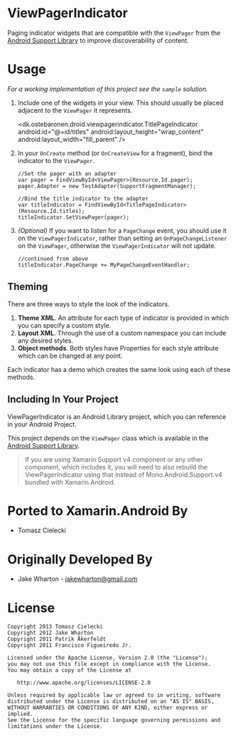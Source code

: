 ViewPagerIndicator
==========================

Paging indicator widgets that are compatible with the `ViewPager` from the
[Android Support Library][2] to improve discoverability of content.

Usage
=====

*For a working implementation of this project see the `sample` solution.*

  1. Include one of the widgets in your view. This should usually be placed
     adjacent to the `ViewPager` it represents.

        <dk.ostebaronen.droid.viewpagerindicator.TitlePageIndicator
            android:id="@+id/titles"
            android:layout_height="wrap_content"
            android:layout_width="fill_parent" />

  2. In your `OnCreate` method (or `OnCreateView` for a fragment), bind the
     indicator to the `ViewPager`.

         //Set the pager with an adapter
         var pager = FindViewById<ViewPager>(Resource.Id.pager);
         pager.Adapter = new TestAdapter(SupportFragmentManager);

         //Bind the title indicator to the adapter
         var titleIndicator = FindViewById<TitlePageIndicator>(Resource.Id.titles);
         titleIndicator.SetViewPager(pager);

  3. *(Optional)* If you want to listen for a `PageChange` event, you should use it
	 on the `ViewPagerIndicator`, rather than setting an `OnPageChangeListener` on the
	 `ViewPager`, otherwise the `ViewPagerIndicator` will not update.

         //continued from above
         titleIndicator.PageChange += MyPageChangeEventHandler;


Theming
-------

There are three ways to style the look of the indicators.

 1. **Theme XML**. An attribute for each type of indicator is provided in which
    you can specify a custom style.
 2. **Layout XML**. Through the use of a custom namespace you can include any
    desired styles.
 3. **Object methods**. Both styles have Properties for each style
    attribute which can be changed at any point.

Each indicator has a demo which creates the same look using each of these
methods.


Including In Your Project
-------------------------

ViewPagerIndicator is an Android Library project, which you can reference in
your Android Project.

This project depends on the `ViewPager` class which is available in the
[Android Support Library][2].

>If you are using Xamarin Support v4 component or any other component, which includes it, you will need to also rebuild the ViewPagerIndicator using that instead of Mono.Android.Support.v4 bundled with Xamarin.Android.

Ported to Xamarin.Android By
============

 * Tomasz Cielecki


Originally Developed By
============

 * Jake Wharton - <jakewharton@gmail.com>


License
=======

	Copyright 2013 Tomasz Cielecki
    Copyright 2012 Jake Wharton
    Copyright 2011 Patrik Åkerfeldt
    Copyright 2011 Francisco Figueiredo Jr.

    Licensed under the Apache License, Version 2.0 (the "License");
    you may not use this file except in compliance with the License.
    You may obtain a copy of the License at

       http://www.apache.org/licenses/LICENSE-2.0

    Unless required by applicable law or agreed to in writing, software
    distributed under the License is distributed on an "AS IS" BASIS,
    WITHOUT WARRANTIES OR CONDITIONS OF ANY KIND, either express or implied.
    See the License for the specific language governing permissions and
    limitations under the License.


 [1]: https://github.com/pakerfeldt
 [2]: http://developer.android.com/sdk/compatibility-library.html
 [3]: http://actionbarsherlock.com
 [4]: https://github.com/pakerfeldt/android-viewflow
 [5]: https://github.com/franciscojunior
 [6]: https://gist.github.com/1122947
 [7]: http://developer.android.com/guide/developing/projects/projects-eclipse.html
 [8]: http://developer.android.com/guide/developing/projects/projects-eclipse.html#ReferencingLibraryProject
 [9]: https://raw.github.com/JakeWharton/Android-ViewPagerIndicator/master/sample/screens.png
 [10]: https://play.google.com/store/apps/details?id=com.viewpagerindicator.sample
